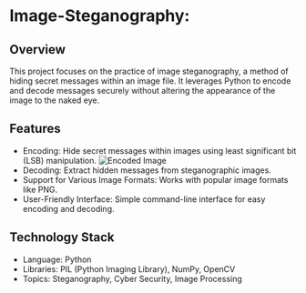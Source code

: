 # Image-Steganography: 

## Overview
This project focuses on the practice of image steganography, a method of hiding secret messages within an image file. It leverages Python to encode and decode messages securely without altering the appearance of the image to the naked eye.

## Features
- Encoding: Hide secret messages within images using least significant bit (LSB) manipulation.
  ![Encoded Image]("C:\Users\12244\OneDrive\Desktop\minor2\encoded_image.png")
- Decoding: Extract hidden messages from steganographic images.
- Support for Various Image Formats: Works with popular image formats like PNG.
- User-Friendly Interface: Simple command-line interface for easy encoding and decoding.
  

## Technology Stack
- Language: Python
- Libraries: PIL (Python Imaging Library), NumPy, OpenCV
- Topics: Steganography, Cyber Security, Image Processing
